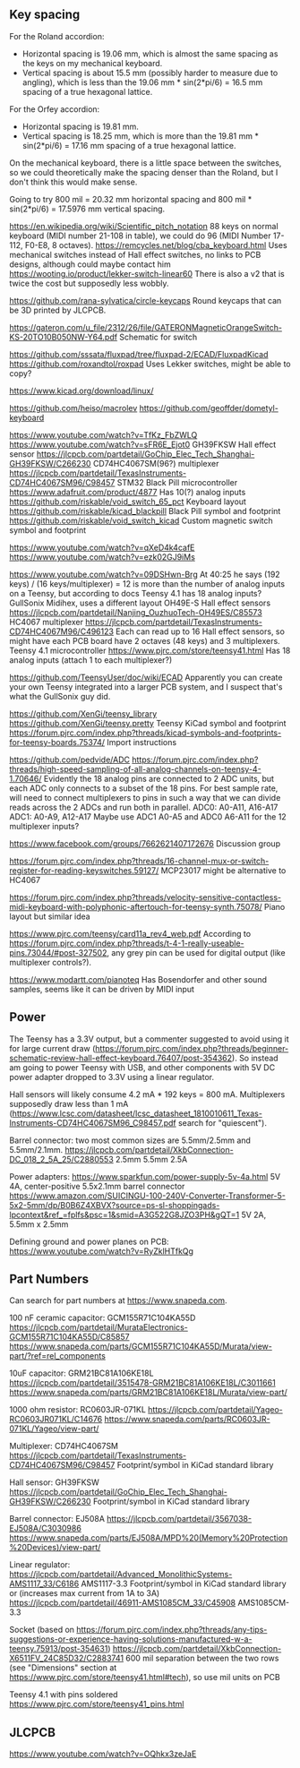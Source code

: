 ## Key spacing

For the Roland accordion:

* Horizontal spacing is 19.06 mm, which is almost the same spacing as the keys on my mechanical keyboard.
* Vertical spacing is about 15.5 mm (possibly harder to measure due to angling), which is less than the 19.06 mm * sin(2*pi/6) = 16.5 mm spacing of a true hexagonal lattice.

For the Orfey accordion:

* Horizontal spacing is 19.81 mm.
* Vertical spacing is 18.25 mm, which is more than the 19.81 mm * sin(2*pi/6) = 17.16 mm spacing of a true hexagonal lattice.

On the mechanical keyboard, there is a little space between the switches, so we could theoretically make the spacing denser than the Roland, but I don't think this would make sense.

Going to try 800 mil = 20.32 mm horizontal spacing and 800 mil * sin(2*pi/6) = 17.5976 mm vertical spacing.

https://en.wikipedia.org/wiki/Scientific_pitch_notation
    88 keys on normal keyboard (MIDI number 21-108 in table), we could do 96 (MIDI Number 17-112, F0-E8, 8 octaves).
https://remcycles.net/blog/cba_keyboard.html
    Uses mechanical switches instead of Hall effect switches, no links to PCB designs, although could maybe contact him
https://wooting.io/product/lekker-switch-linear60
    There is also a v2 that is twice the cost but supposedly less wobbly.

https://github.com/rana-sylvatica/circle-keycaps
    Round keycaps that can be 3D printed by JLCPCB.

https://gateron.com/u_file/2312/26/file/GATERONMagneticOrangeSwitch-KS-20TO10B050NW-Y64.pdf
    Schematic for switch

https://github.com/sssata/fluxpad/tree/fluxpad-2/ECAD/FluxpadKicad
https://github.com/roxandtol/roxpad
    Uses Lekker switches, might be able to copy?



https://www.kicad.org/download/linux/

https://github.com/heiso/macrolev
https://github.com/geoffder/dometyl-keyboard

https://www.youtube.com/watch?v=TfKz_FbZWLQ
https://www.youtube.com/watch?v=sFR6E_Ejot0
    GH39FKSW Hall effect sensor https://jlcpcb.com/partdetail/GoChip_Elec_Tech_Shanghai-GH39FKSW/C266230
    CD74HC4067SM(96?) multiplexer https://jlcpcb.com/partdetail/TexasInstruments-CD74HC4067SM96/C98457
    STM32 Black Pill microcontroller https://www.adafruit.com/product/4877
        Has 10(?) analog inputs
    https://github.com/riskable/void_switch_65_pct
        Keyboard layout
    https://github.com/riskable/kicad_blackpill
        Black Pill symbol and footprint
    https://github.com/riskable/void_switch_kicad
        Custom magnetic switch symbol and footprint

https://www.youtube.com/watch?v=qXeD4k4cafE
https://www.youtube.com/watch?v=ezk02GJ9iMs

https://www.youtube.com/watch?v=09DSHwn-Brg
    At 40:25 he says (192 keys) / (16 keys/multiplexer) = 12 is more than the number of analog inputs on a Teensy, but according to docs Teensy 4.1 has 18 analog inputs?
    GullSonix Midihex, uses a different layout
    OH49E-S Hall effect sensors https://jlcpcb.com/partdetail/Nanjing_OuzhuoTech-OH49ES/C85573
    HC4067 multiplexer https://jlcpcb.com/partdetail/TexasInstruments-CD74HC4067M96/C496123
        Each can read up to 16 Hall effect sensors, so might have each PCB board have 2 octaves (48 keys) and 3 multiplexers.
    Teensy 4.1 microcontroller https://www.pjrc.com/store/teensy41.html
        Has 18 analog inputs (attach 1 to each multiplexer?)

https://github.com/TeensyUser/doc/wiki/ECAD
    Apparently you can create your own Teensy integrated into a larger PCB system, and I suspect that's what the GullSonix guy did.

https://github.com/XenGi/teensy_library
https://github.com/XenGi/teensy.pretty
    Teensy KiCad symbol and footprint
https://forum.pjrc.com/index.php?threads/kicad-symbols-and-footprints-for-teensy-boards.75374/
    Import instructions

https://github.com/pedvide/ADC
https://forum.pjrc.com/index.php?threads/high-speed-sampling-of-all-analog-channels-on-teensy-4-1.70646/
    Evidently the 18 analog pins are connected to 2 ADC units, but each ADC only connects to a subset of the 18 pins. For best sample rate, will need to connect multiplexers to pins in such a way that we can divide reads across the 2 ADCs and run both in parallel.
    ADC0: A0-A11, A16-A17
    ADC1: A0-A9, A12-A17
    Maybe use ADC1 A0-A5 and ADC0 A6-A11 for the 12 multiplexer inputs?

https://www.facebook.com/groups/7662621407172676
    Discussion group

https://forum.pjrc.com/index.php?threads/16-channel-mux-or-switch-register-for-reading-keyswitches.59127/
    MCP23017 might be alternative to HC4067

https://forum.pjrc.com/index.php?threads/velocity-sensitive-contactless-midi-keyboard-with-polyphonic-aftertouch-for-teensy-synth.75078/
    Piano layout but similar idea

https://www.pjrc.com/teensy/card11a_rev4_web.pdf
    According to https://forum.pjrc.com/index.php?threads/t-4-1-really-useable-pins.73044/#post-327502, any grey pin can be used for digital output (like multiplexer controls?).

https://www.modartt.com/pianoteq
    Has Bosendorfer and other sound samples, seems like it can be driven by MIDI input

## Power

The Teensy has a 3.3V output, but a commenter suggested to avoid using it for large current draw (https://forum.pjrc.com/index.php?threads/beginner-schematic-review-hall-effect-keyboard.76407/post-354362). So instead am going to power Teensy with USB, and other components with 5V DC power adapter dropped to 3.3V using a linear regulator.

Hall sensors will likely consume 4.2 mA * 192 keys = 800 mA. Multiplexers supposedly draw less than 1 mA (https://www.lcsc.com/datasheet/lcsc_datasheet_1810010611_Texas-Instruments-CD74HC4067SM96_C98457.pdf search for "quiescent").

Barrel connector: two most common sizes are 5.5mm/2.5mm and 5.5mm/2.1mm.
    https://jlcpcb.com/partdetail/XkbConnection-DC_018_2_5A_25/C2880553
        2.5mm 5.5mm 2.5A

Power adapters:
    https://www.sparkfun.com/power-supply-5v-4a.html
        5V 4A, center-positive 5.5x2.1mm barrel connector
    https://www.amazon.com/SUICINGU-100-240V-Converter-Transformer-5-5x2-5mm/dp/B0B6Z4XBVX?source=ps-sl-shoppingads-lpcontext&ref_=fplfs&psc=1&smid=A3G522G8JZO3PH&gQT=1
        5V 2A, 5.5mm x 2.5mm

Defining ground and power planes on PCB: https://www.youtube.com/watch?v=RyZklHTfkQg

## Part Numbers

Can search for part numbers at https://www.snapeda.com.

100 nF ceramic capacitor:
GCM155R71C104KA55D
https://jlcpcb.com/partdetail/MurataElectronics-GCM155R71C104KA55D/C85857
https://www.snapeda.com/parts/GCM155R71C104KA55D/Murata/view-part/?ref=rel_components


10uF capacitor:
GRM21BC81A106KE18L
https://jlcpcb.com/partdetail/3515478-GRM21BC81A106KE18L/C3011661
https://www.snapeda.com/parts/GRM21BC81A106KE18L/Murata/view-part/

1000 ohm resistor:
RC0603JR-071KL
https://jlcpcb.com/partdetail/Yageo-RC0603JR071KL/C14676
https://www.snapeda.com/parts/RC0603JR-071KL/Yageo/view-part/

Multiplexer:
CD74HC4067SM
https://jlcpcb.com/partdetail/TexasInstruments-CD74HC4067SM96/C98457
Footprint/symbol in KiCad standard library

Hall sensor:
GH39FKSW
https://jlcpcb.com/partdetail/GoChip_Elec_Tech_Shanghai-GH39FKSW/C266230
Footprint/symbol in KiCad standard library

Barrel connector:
EJ508A
https://jlcpcb.com/partdetail/3567038-EJ508A/C3030986
https://www.snapeda.com/parts/EJ508A/MPD%20(Memory%20Protection%20Devices)/view-part/

Linear regulator:
https://jlcpcb.com/partdetail/Advanced_MonolithicSystems-AMS1117_33/C6186
AMS1117-3.3
Footprint/symbol in KiCad standard library
or (increases max current from 1A to 3A)
https://jlcpcb.com/partdetail/46911-AMS1085CM_33/C45908
AMS1085CM-3.3

Socket (based on https://forum.pjrc.com/index.php?threads/any-tips-suggestions-or-experience-having-solutions-manufactured-w-a-teensy.75913/post-354631)
    https://jlcpcb.com/partdetail/XkbConnection-X6511FV_24C85D32/C2883741
    600 mil separation between the two rows (see "Dimensions" section at https://www.pjrc.com/store/teensy41.html#tech), so use mil units on PCB

Teensy 4.1 with pins soldered
https://www.pjrc.com/store/teensy41_pins.html

## JLCPCB

https://www.youtube.com/watch?v=OQhkx3zeJaE
